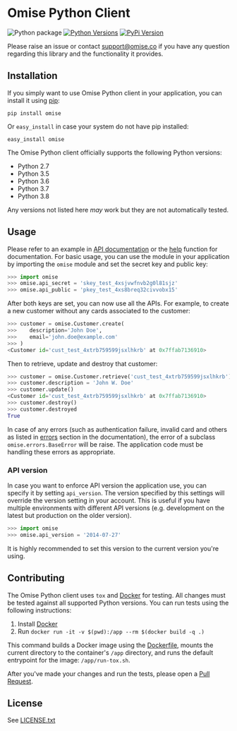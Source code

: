 # Omise Python Client

![Python package](https://github.com/omise/omise-python/workflows/Python%20package/badge.svg?branch=add-github-actions-simple)
[![Python Versions](https://img.shields.io/pypi/pyversions/omise.svg?style=flat-square)](https://pypi.python.org/pypi/omise/)
[![PyPi Version](https://img.shields.io/pypi/v/omise.svg?style=flat-square)](https://pypi.python.org/pypi/omise/)

Please raise an issue or contact [support@omise.co](mailto:support@omise.co) if you have any question regarding this library and the functionality it provides.

## Installation

If you simply want to use Omise Python client in your application, you can install it using [pip](http://www.pip-installer.org/en/latest/index.html):

```
pip install omise
```

Or `easy_install` in case your system do not have pip installed:

```
easy_install omise
```

The Omise Python client officially supports the following Python versions:

* Python 2.7
* Python 3.5
* Python 3.6
* Python 3.7
* Python 3.8

Any versions not listed here _may_ work but they are not automatically tested.

## Usage

Please refer to an example in [API documentation](https://docs.omise.co/) or the [help](https://docs.python.org/2/library/functions.html#help) function for documentation. For basic usage, you can use the module in your application by importing the `omise` module and set the secret key and public key:

```python
>>> import omise
>>> omise.api_secret = 'skey_test_4xsjvwfnvb2g0l81sjz'
>>> omise.api_public = 'pkey_test_4xs8breq32civvobx15'
```

After both keys are set, you can now use all the APIs. For example, to create a new customer without any cards associated to the customer:

```python
>>> customer = omise.Customer.create(
>>>    description='John Doe',
>>>    email='john.doe@example.com'
>>> )
<Customer id='cust_test_4xtrb759599jsxlhkrb' at 0x7ffab7136910>
```

Then to retrieve, update and destroy that customer:

```python
>>> customer = omise.Customer.retrieve('cust_test_4xtrb759599jsxlhkrb')
>>> customer.description = 'John W. Doe'
>>> customer.update()
<Customer id='cust_test_4xtrb759599jsxlhkrb' at 0x7ffab7136910>
>>> customer.destroy()
>>> customer.destroyed
True
```

In case of any errors (such as authentication failure, invalid card and others as listed in [errors](https://docs.omise.co/api/errors/) section in the documentation), the error of a subclass `omise.errors.BaseError` will be raise. The application code must be handling these errors as appropriate.

### API version

In case you want to enforce API version the application use, you can specify it by setting `api_version`. The version specified by this settings will override the version setting in your account. This is useful if you have multiple environments with different API versions (e.g. development on the latest but production on the older version).

```python
>>> import omise
>>> omise.api_version = '2014-07-27'
```

It is highly recommended to set this version to the current version you're using.

## Contributing

The Omise Python client uses `tox` and [Docker](https://docs.docker.com/) for testing.
All changes must be tested against all supported Python versions.
You can run tests using the following instructions:

1. Install [Docker](https://docs.docker.com/)
2. Run `docker run -it -v $(pwd):/app --rm $(docker build -q .)`

This command builds a Docker image using the [Dockerfile](Dockerfile), mounts the current directory to the container's `/app` directory, and runs the default entrypoint for the image: `/app/run-tox.sh`.

After you've made your changes and run the tests, please open a [Pull Request](https://github.com/omise/omise-python/pulls).

## License

See [LICENSE.txt](https://github.com/omise/omise-python/blob/master/LICENSE.txt)
